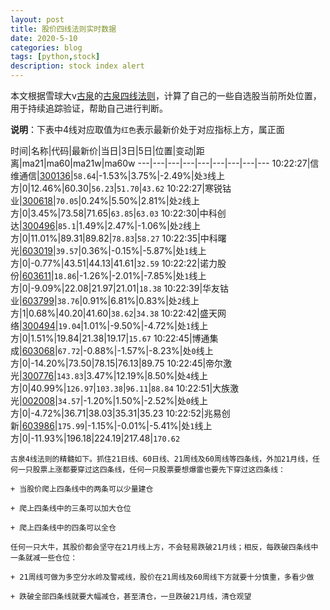 ```yaml
---
layout: post
title: 股价四线法则实时数据
date: 2020-5-10
categories: blog
tags: [python,stock]
description: stock index alert
---
```



本文根据雪球大v[古泉](https://xueqiu.com/u/7148646888)的[古泉四线法则](https://xueqiu.com/7148646888/130498192)，计算了自己的一些自选股当前所处位置，用于持续追踪验证，帮助自己进行判断。

**说明**：下表中4线对应取值为`红色`表示最新价处于对应指标上方，属正面

时间|名称|代码|最新价|当日|3日|5日|位置|变动|距离|ma21|ma60|ma21w|ma60w
---|---|---|---|---|---|---|---|---
10:22:27|信维通信|[300136](https://xueqiu.com/S/SZ300136)|`58.64`|-1.53%|3.75%|-2.49%|处`3`线上方|0|12.46%|60.30|`56.23`|`51.70`|`43.62`
10:22:27|寒锐钴业|[300618](https://xueqiu.com/S/SZ300618)|`70.05`|0.24%|5.50%|2.81%|处`2`线上方|0|3.45%|73.58|71.65|`63.85`|`63.03`
10:22:30|中科创达|[300496](https://xueqiu.com/S/SZ300496)|`85.1`|1.49%|2.47%|-1.06%|处`2`线上方|0|11.01%|89.31|89.82|`78.83`|`58.27`
10:22:35|中科曙光|[603019](https://xueqiu.com/S/SH603019)|`39.57`|0.36%|-0.15%|-5.87%|处`1`线上方|0|-0.77%|43.51|44.13|41.61|`32.59`
10:22:22|诺力股份|[603611](https://xueqiu.com/S/SH603611)|`18.86`|-1.26%|-2.01%|-7.85%|处`1`线上方|0|-9.09%|22.08|21.97|21.01|`18.38`
10:22:39|华友钴业|[603799](https://xueqiu.com/S/SH603799)|`38.76`|0.91%|6.81%|0.83%|处`2`线上方|1|0.68%|40.20|41.60|`38.62`|`34.38`
10:22:42|盛天网络|[300494](https://xueqiu.com/S/SZ300494)|`19.04`|1.01%|-9.50%|-4.72%|处`1`线上方|0|1.51%|19.84|21.38|19.17|`15.67`
10:22:45|博通集成|[603068](https://xueqiu.com/S/SH603068)|`67.72`|-0.88%|-1.57%|-8.23%|处`0`线上方|0|-14.20%|73.50|78.15|76.13|89.75
10:22:45|帝尔激光|[300776](https://xueqiu.com/S/SZ300776)|`143.83`|3.47%|12.19%|8.50%|处`4`线上方|0|40.99%|`126.97`|`103.38`|`96.11`|`88.84`
10:22:51|大族激光|[002008](https://xueqiu.com/S/SZ002008)|`34.57`|-1.20%|1.50%|-2.52%|处`0`线上方|0|-4.72%|36.71|38.03|35.31|35.23
10:22:52|兆易创新|[603986](https://xueqiu.com/S/SH603986)|`175.99`|-1.15%|-0.01%|-5.41%|处`1`线上方|0|-11.93%|196.18|224.19|217.48|`170.62`

```
古泉4线法则的精髓如下。抓住21日线、60日线、21周线及60周线等四条线，外加21月线，任何一只股票上涨都要穿过这四条线，任何一只股票要想爆雷也要先下穿过这四条线：

+ 当股价爬上四条线中的两条可以少量建仓

+ 爬上四条线中的三条可以加大仓位

+ 爬上四条线中的四条可以全仓

任何一只大牛，其股价都会坚守在21月线上方，不会轻易跌破21月线；相反，每跌破四条线中一条就减一些仓位：

+ 21周线可做为多空分水岭及警戒线，股价在21周线及60周线下方就要十分慎重，多看少做

+ 跌破全部四条线就要大幅减仓，甚至清仓，一旦跌破21月线，清仓观望
```